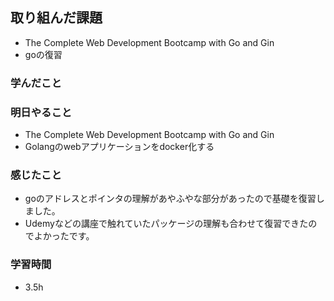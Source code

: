 ## 取り組んだ課題
- The Complete Web Development Bootcamp with Go and Gin
- goの復習

### 学んだこと


### 明日やること
- The Complete Web Development Bootcamp with Go and Gin
- Golangのwebアプリケーションをdocker化する


### 感じたこと
- goのアドレスとポインタの理解があやふやな部分があったので基礎を復習しました。
- Udemyなどの講座で触れていたパッケージの理解も合わせて復習できたのでよかったです。

### 学習時間
- 3.5h